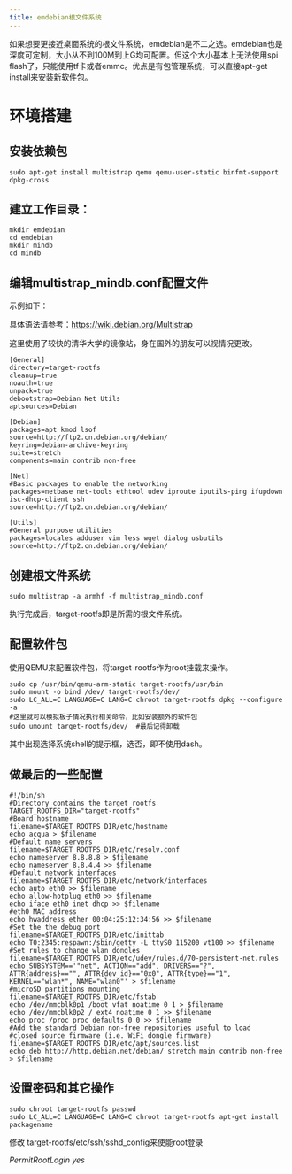```yaml
---
title: emdebian根文件系统
---
```


如果想要更接近桌面系统的根文件系统，emdebian是不二之选。emdebian也是深度可定制，大小从不到100M到上G均可配置。但这个大小基本上无法使用spi
flash了，只能使用tf卡或者emmc。优点是有包管理系统，可以直接apt-get
install来安装新软件包。

环境搭建
========

安装依赖包
----------

`sudo apt-get install multistrap qemu qemu-user-static binfmt-support dpkg-cross`

建立工作目录：
--------------

~~~~ {.sourceCode .bash}
mkdir emdebian
cd emdebian
mkdir mindb
cd mindb
~~~~

编辑multistrap\_mindb.conf配置文件
----------------------------------

示例如下：

具体语法请参考：https://wiki.debian.org/Multistrap

这里使用了较快的清华大学的镜像站，身在国外的朋友可以视情况更改。

~~~~ {.sourceCode .conf}
[General]
directory=target-rootfs
cleanup=true
noauth=true
unpack=true
debootstrap=Debian Net Utils
aptsources=Debian 

[Debian]
packages=apt kmod lsof
source=http://ftp2.cn.debian.org/debian/
keyring=debian-archive-keyring
suite=stretch
components=main contrib non-free

[Net]
#Basic packages to enable the networking
packages=netbase net-tools ethtool udev iproute iputils-ping ifupdown isc-dhcp-client ssh
source=http://ftp2.cn.debian.org/debian/

[Utils]
#General purpose utilities
packages=locales adduser vim less wget dialog usbutils
source=http://ftp2.cn.debian.org/debian/
~~~~

创建根文件系统
--------------

`sudo multistrap -a armhf -f multistrap_mindb.conf`

执行完成后，target-rootfs即是所需的根文件系统。

配置软件包
----------

使用QEMU来配置软件包，将target-rootfs作为root挂载来操作。

~~~~ {.sourceCode .bash}
sudo cp /usr/bin/qemu-arm-static target-rootfs/usr/bin
sudo mount -o bind /dev/ target-rootfs/dev/
sudo LC_ALL=C LANGUAGE=C LANG=C chroot target-rootfs dpkg --configure -a
#这里就可以模拟板子情况执行相关命令，比如安装额外的软件包
sudo umount target-rootfs/dev/  #最后记得卸载
~~~~

其中出现选择系统shell的提示框，选否，即不使用dash。

做最后的一些配置
----------------

~~~~ {.sourceCode .bash}
#!/bin/sh
#Directory contains the target rootfs
TARGET_ROOTFS_DIR="target-rootfs"
#Board hostname
filename=$TARGET_ROOTFS_DIR/etc/hostname
echo acqua > $filename
#Default name servers
filename=$TARGET_ROOTFS_DIR/etc/resolv.conf
echo nameserver 8.8.8.8 > $filename
echo nameserver 8.8.4.4 >> $filename
#Default network interfaces
filename=$TARGET_ROOTFS_DIR/etc/network/interfaces
echo auto eth0 >> $filename
echo allow-hotplug eth0 >> $filename
echo iface eth0 inet dhcp >> $filename
#eth0 MAC address
echo hwaddress ether 00:04:25:12:34:56 >> $filename
#Set the the debug port
filename=$TARGET_ROOTFS_DIR/etc/inittab
echo T0:2345:respawn:/sbin/getty -L ttyS0 115200 vt100 >> $filename
#Set rules to change wlan dongles
filename=$TARGET_ROOTFS_DIR/etc/udev/rules.d/70-persistent-net.rules
echo SUBSYSTEM=='"net", ACTION=="add", DRIVERS=="?", ATTR{address}=="", ATTR{dev_id}=="0x0", ATTR{type}=="1", KERNEL=="wlan*", NAME="wlan0"' > $filename
#microSD partitions mounting
filename=$TARGET_ROOTFS_DIR/etc/fstab
echo /dev/mmcblk0p1 /boot vfat noatime 0 1 > $filename
echo /dev/mmcblk0p2 / ext4 noatime 0 1 >> $filename
echo proc /proc proc defaults 0 0 >> $filename
#Add the standard Debian non-free repositories useful to load
#closed source firmware (i.e. WiFi dongle firmware)
filename=$TARGET_ROOTFS_DIR/etc/apt/sources.list
echo deb http://http.debian.net/debian/ stretch main contrib non-free > $filename
~~~~

设置密码和其它操作
------------------

~~~~ {.sourceCode .bash}
sudo chroot target-rootfs passwd
sudo LC_ALL=C LANGUAGE=C LANG=C chroot target-rootfs apt-get install packagename
~~~~

修改 target-rootfs/etc/ssh/sshd\_config来使能root登录

*PermitRootLogin yes*
